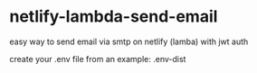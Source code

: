 # netlify-lambda-send-email
easy way to send email via smtp on netlify (lamba) with jwt auth

create your .env file from an example: .env-dist